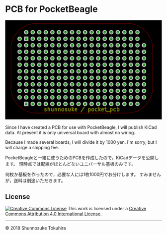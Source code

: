 # PCB for PocketBeagle

![board image](PCB.png)

Since I have created a PCB for use with PocketBeagle, I will publish KiCad data.
At present it is only universal board with almost no wiring.

Because I made several boards, I will divide it by 1000 yen.
I'm sorry, but I will charge a shipping fee.


PocketBeagleと一緒に使うためのPCBを作成したので，KiCadデータを公開します。
現時点では配線がほとんどないユニバーサル基板のみです。

何枚か基板を作ったので，必要な人には1枚1000円でお分けします。
すみませんが，送料は別途いただきます。

## License

[![Creative Commons License](https://i.creativecommons.org/l/by/4.0/80x15.png)](http://creativecommons.org/licenses/by/4.0/)
This work is licensed under a [Creative Commons Attribution 4.0 International License](http://creativecommons.org/licenses/by/4.0/).

---
&#169; 2018 Shunnosuke Tokuhira
